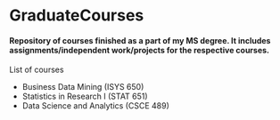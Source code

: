 # GraduateCourses

#### Repository of courses finished as a part of my MS degree. It includes assignments/independent work/projects for the respective courses.

List of courses
- Business Data Mining (ISYS 650)
- Statistics in Research I (STAT 651)
- Data Science and Analytics (CSCE 489)
